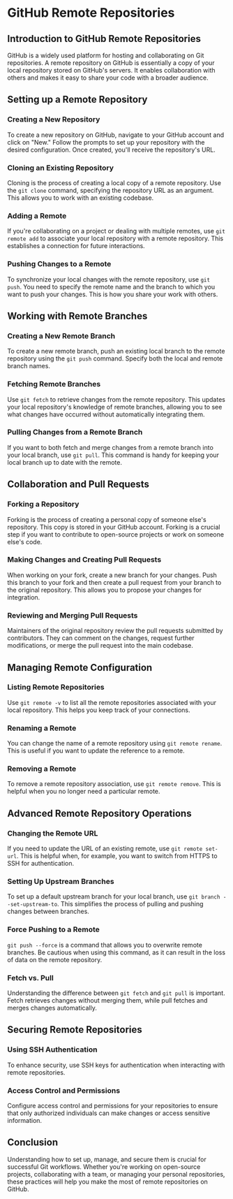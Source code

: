 # GitHub Remote Repositories

## Introduction to GitHub Remote Repositories

GitHub is a widely used platform for hosting and collaborating on Git repositories. A remote repository on GitHub is essentially a copy of your local repository stored on GitHub's servers. It enables collaboration with others and makes it easy to share your code with a broader audience.

## Setting up a Remote Repository

### Creating a New Repository

To create a new repository on GitHub, navigate to your GitHub account and click on "New." Follow the prompts to set up your repository with the desired configuration. Once created, you'll receive the repository's URL.

### Cloning an Existing Repository

Cloning is the process of creating a local copy of a remote repository. Use the `git clone` command, specifying the repository URL as an argument. This allows you to work with an existing codebase.

### Adding a Remote

If you're collaborating on a project or dealing with multiple remotes, use `git remote add` to associate your local repository with a remote repository. This establishes a connection for future interactions.

### Pushing Changes to a Remote

To synchronize your local changes with the remote repository, use `git push`. You need to specify the remote name and the branch to which you want to push your changes. This is how you share your work with others.

## Working with Remote Branches

### Creating a New Remote Branch

To create a new remote branch, push an existing local branch to the remote repository using the `git push` command. Specify both the local and remote branch names.

### Fetching Remote Branches

Use `git fetch` to retrieve changes from the remote repository. This updates your local repository's knowledge of remote branches, allowing you to see what changes have occurred without automatically integrating them.

### Pulling Changes from a Remote Branch

If you want to both fetch and merge changes from a remote branch into your local branch, use `git pull`. This command is handy for keeping your local branch up to date with the remote.

## Collaboration and Pull Requests

### Forking a Repository

Forking is the process of creating a personal copy of someone else's repository. This copy is stored in your GitHub account. Forking is a crucial step if you want to contribute to open-source projects or work on someone else's code.

### Making Changes and Creating Pull Requests

When working on your fork, create a new branch for your changes. Push this branch to your fork and then create a pull request from your branch to the original repository. This allows you to propose your changes for integration.

### Reviewing and Merging Pull Requests

Maintainers of the original repository review the pull requests submitted by contributors. They can comment on the changes, request further modifications, or merge the pull request into the main codebase.

## Managing Remote Configuration

### Listing Remote Repositories

Use `git remote -v` to list all the remote repositories associated with your local repository. This helps you keep track of your connections.

### Renaming a Remote

You can change the name of a remote repository using `git remote rename`. This is useful if you want to update the reference to a remote.

### Removing a Remote

To remove a remote repository association, use `git remote remove`. This is helpful when you no longer need a particular remote.

## Advanced Remote Repository Operations

### Changing the Remote URL

If you need to update the URL of an existing remote, use `git remote set-url`. This is helpful when, for example, you want to switch from HTTPS to SSH for authentication.

### Setting Up Upstream Branches

To set up a default upstream branch for your local branch, use `git branch --set-upstream-to`. This simplifies the process of pulling and pushing changes between branches.

### Force Pushing to a Remote

`git push --force` is a command that allows you to overwrite remote branches. Be cautious when using this command, as it can result in the loss of data on the remote repository.

### Fetch vs. Pull

Understanding the difference between `git fetch` and `git pull` is important. Fetch retrieves changes without merging them, while pull fetches and merges changes automatically.

## Securing Remote Repositories

### Using SSH Authentication

To enhance security, use SSH keys for authentication when interacting with remote repositories. 

### Access Control and Permissions

Configure access control and permissions for your repositories to ensure that only authorized individuals can make changes or access sensitive information.

## Conclusion

Understanding how to set up, manage, and secure them is crucial for successful Git workflows. Whether you're working on open-source projects, collaborating with a team, or managing your personal repositories, these practices will help you make the most of remote repositories on GitHub.


